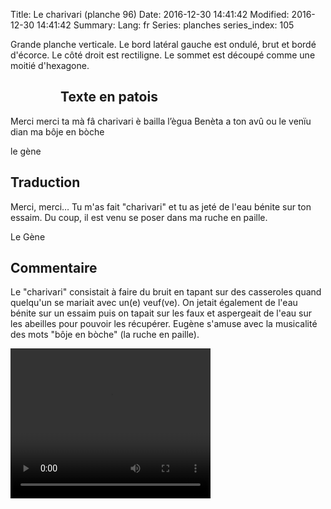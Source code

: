 Title:  Le charivari (planche 96)
Date: 2016-12-30 14:41:42
Modified: 2016-12-30 14:41:42
Summary: 
Lang: fr
Series: planches
series_index: 105

Grande planche verticale. Le bord latéral gauche est ondulé, brut et bordé d'écorce. Le côté droit est rectiligne. Le sommet est découpé comme une moitié d'hexagone.

<figure class="image-block" style="float: left;">
  <img alt="" src="{static}/images/planche_96.png">
  <figcaption style="max-width: 185px"></figcaption>
</figure>

## Texte en patois
Merci  merci  ta  mà  fâ  charivari  è  bailla  l’ègua  Benèta  a  ton  avû  ou  le  venïu  dian  ma  bôje  en  bòche

le gène

## Traduction
Merci, merci… Tu m'as fait "charivari" et tu as jeté de l'eau bénite sur ton essaim. Du coup, il est venu se poser dans ma ruche en paille.

Le Gène

## Commentaire
Le "charivari" consistait à faire du bruit en tapant sur des casseroles quand quelqu'un se mariait avec un(e) veuf(ve). On  jetait également de l'eau bénite sur un essaim puis on tapait sur les faux et aspergeait de l'eau sur les abeilles pour pouvoir les récupérer.
Eugène s'amuse avec la musicalité des mots "bôje en bòche" (la ruche en paille).



<video width="320" height="240" controls>
  <source src="https://d1njpgd0ygatdn.cloudfront.net/video_96.mp4" type="video/mp4">
</video>
